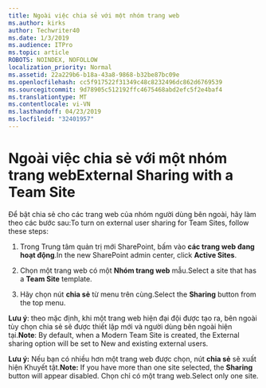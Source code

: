 ```yaml
---
title: Ngoài việc chia sẻ với một nhóm trang web
ms.author: kirks
author: Techwriter40
ms.date: 1/3/2019
ms.audience: ITPro
ms.topic: article
ROBOTS: NOINDEX, NOFOLLOW
localization_priority: Normal
ms.assetid: 22a229b6-b18a-43a8-9868-b32be87bc09e
ms.openlocfilehash: cc5f917522f31349c48c8232496dc862d6769539
ms.sourcegitcommit: 9d78905c512192ffc4675468abd2efc5f2e4baf4
ms.translationtype: MT
ms.contentlocale: vi-VN
ms.lasthandoff: 04/23/2019
ms.locfileid: "32401957"
---
```

# <a name="external-sharing-with-a-team-site"></a><span data-ttu-id="5b4e2-102">Ngoài việc chia sẻ với một nhóm trang web</span><span class="sxs-lookup"><span data-stu-id="5b4e2-102">External Sharing with a Team Site</span></span>

<span data-ttu-id="5b4e2-103">Để bật chia sẻ cho các trang web của nhóm người dùng bên ngoài, hãy làm theo các bước sau:</span><span class="sxs-lookup"><span data-stu-id="5b4e2-103">To turn on external user sharing for Team Sites, follow these steps:</span></span> 
  
1. <span data-ttu-id="5b4e2-104">Trong Trung tâm quản trị mới SharePoint, bấm vào **các trang web đang hoạt động**.</span><span class="sxs-lookup"><span data-stu-id="5b4e2-104">In the new SharePoint admin center, click **Active Sites**.</span></span>
  
2. <span data-ttu-id="5b4e2-105">Chọn một trang web có một **Nhóm trang web** mẫu.</span><span class="sxs-lookup"><span data-stu-id="5b4e2-105">Select a site that has a **Team Site** template.</span></span> 
  
3. <span data-ttu-id="5b4e2-106">Hãy chọn nút **chia sẻ** từ menu trên cùng.</span><span class="sxs-lookup"><span data-stu-id="5b4e2-106">Select the **Sharing** button from the top menu.</span></span> 
  
 <span data-ttu-id="5b4e2-107">**Lưu ý**: theo mặc định, khi một trang web hiện đại đội được tạo ra, bên ngoài tùy chọn chia sẻ sẽ được thiết lập mới và người dùng bên ngoài hiện tại.</span><span class="sxs-lookup"><span data-stu-id="5b4e2-107">**Note**: By default, when a Modern Team Site is created, the External sharing option will be set to New and existing external users.</span></span> 
  
 <span data-ttu-id="5b4e2-108">**Lưu ý:** Nếu bạn có nhiều hơn một trang web được chọn, nút **chia sẻ** sẽ xuất hiện Khuyết tật.</span><span class="sxs-lookup"><span data-stu-id="5b4e2-108">**Note:** If you have more than one site selected, the **Sharing** button will appear disabled.</span></span> <span data-ttu-id="5b4e2-109">Chọn chỉ có một trang web.</span><span class="sxs-lookup"><span data-stu-id="5b4e2-109">Select only one site.</span></span> 
  

